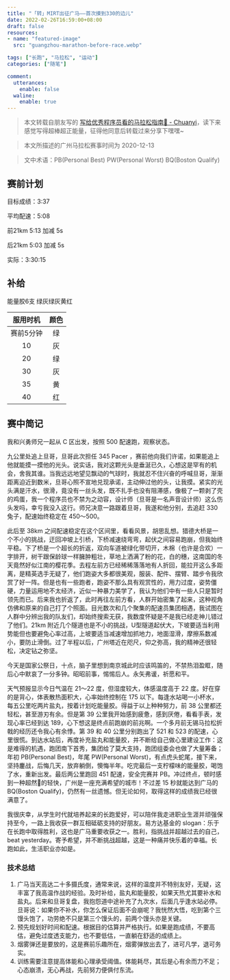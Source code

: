 ```yaml
---
title: "「转」MIRT出征广马——首次摸到330的边儿"
date: 2022-02-26T16:59:00+08:00
draft: false
resources:
- name: "featured-image"
  src: "guangzhou-marathon-before-race.webp"

tags: ["长跑", "马拉松", "运动"]
categories: ["随笔"]

comment:
  utterances:
    enable: false
  waline:
    enable: true
---
```


>本文转载自朋友写的 [写给优秀程序员看的马拉松指南🏃 - Chuanyi](https://github.com/Likenttt/a-coder-learns-to-run-faster)，读下来感觉写得超棒超正能量，征得他同意后转载过来分享下嘿嘿~

>本文所描述的广州马拉松赛事时间为 2020-12-13

>文中术语：PB(Personal Best) PW(Personal Worst) BQ(Boston Qualify)


## 赛前计划

目标成绩：3:37

平均配速：5:08

前21km  5:13 加减 5s

后21km  5:03 加减 5s

实际：3:30:15


## 补给

能量胶6支 绿灰绿灰黄红

| 服用时机  | 颜色 |
| :-------: | :--: |
| 赛前5分钟 |  绿  |
|    10     |  灰  |
|    20     |  绿  |
|    30     |  灰  |
|    35     |  黄  |
|    40     |  红  |


## 赛中简记

我和兴勇师兄一起从 C 区出发，按照 500 配速跑，观察状态。

九公里处追上旦哥，旦哥此次担任 345 Pacer ，赛前他向我们许诺，如果能追上他就能摸一摸他的光头。说实话，我对这颗光头是垂涎已久，心想这是罕有的机会，舍我其谁。当我远远地望见飘动的气球时，我就忍不住兴奋的呼喊旦哥，渐渐距离迫近到数米，旦哥心照不宣地兑现承诺，主动伸过他的头，让我摸。紧实的光头满是汗水，很滑，竟没有一丝头发，既不扎手也没有阻滞感，像极了一颗剥了壳的鸡蛋，我一个程序员也不禁为之动容，设计师（旦哥是一名声音设计师）这么伤头发吗，幸亏我没入这行。师兄决意一路跟着旦哥，我遂和他分别，去追赶 330 兔子，配速始终稳定在 450～500。

此后至 38km 之间配速稳定在这个区间里，看看风景，胡思乱想。猎德大桥是一个不小的挑战，迂回冲坡上引桥，下桥减速绕弯弯，起伏之间容易跑崩，但我始终平稳。下了桥是一个超长的折返，双向车道被绿化带切开，木棉（也许是合欢）一字排开，树干跟保龄球一样臃肿粗壮，草地上洒满了粉的花，白的穗，这南国的冬天竟然好似江南的樱花季。去程左前方已经稀稀落落地有人折回，能拉开这么多距离，是精英选手无疑了，他们跑姿大多都很美观，服装、配件、摆臂、踏步令我欣赏了好一阵。但是也有一些跑者，跑姿不那么具有观赏性的，用力过度，姿势僵硬，力量运用地不太经济，近似一种暴力美学了，我认为他们中有一些人只是暂时领先而已。后来我也折返了，此时再往左前方看，人群开始密集了起来，这种视角仿佛和原来的自己打了个照面。目光数次和几个聚集的配速员集团相遇，我试图在人群中分辨出我的队友们，却始终搜索无获，我数度怀疑是不是我已经走神儿错过了他们。21km 附近几个隧道也是不小的挑战，U型隧道起伏大，下坡要适当利用势能但也要避免心率过高，上坡要适当减速增加抓地力，地面湿滑，摩擦系数减小，要防止滑倒。过了半程以后，广州塔近在咫尺，仰之弥高，我的精神还很轻松，决定钻之弥坚。

今天是国家公祭日，十点，脑子里想到南京城此时应该鸣笛的，不禁热泪盈眶，随后心中默哀了一分多钟。昭昭前事，惕惕后人。永矢弗谖，祈愿和平。

天气预报显示今日气温在 21～22 度，但湿度较大，体感温度高于 22 度。好在穿的是背心，体表散热面积大，心率始终控制在 175 以下。每逢水站喝一小杯水，每五公里吃两片盐丸，按着计划吃能量胶。得益于以上种种努力，前 38 公里都还轻松，甚至游刃有余。但是第 39 公里我开始感到疲惫，感到厌倦，看看手表，发现心率已经到达 189，心下想这是终点前跑崩的前兆啊。一个多月前无锡马拉松折戟的经历还令我心有余悸。第 39 和 40 公里分别跑出了 521 和 523 的配速，心里很慌。到达水站后，再度补充盐丸和能量胶，并不断给自己做心里建设工作：这是难得的机遇，跑团南下首秀，集团给了莫大支持，跑团组委会也做了大量筹备；年初 PB(Personal Best)，年尾 PW(Personal Worst)，有点虎头蛇尾，接下来，坚持鏖战，后悔几天，放弃躺倒，懊悔半年。吃完最后一支柠檬味的能量胶，喝饱了水，重新出发。最后两公里跑回 451 配速，安全完赛并 PB。冲过终点，顿时感到一种超然🤯的轻快，广州是一座充满希望的城市！不过差 15 秒就能达到广马的 BQ(Boston Qualify)，仍然有一丝遗憾。但无论如何，取得这样的成绩我已经很满意了。

我很庆幸，从学生时代就培养起来的长跑爱好，可以陪伴我走进职业生涯并顽强保持至今，一路上我收获一群互相砥砺支持的好朋友。易方达基金的 slogan：乐于在长跑中取得胜利，这也是广马重要收获之一。胜利，指挑战并超越过去的自己，beat yesterday。寄予希望，并不断挑战超越，这是一种痛并快乐着的幸福。长跑如此，生活职业亦如是。



### 技术总结

1. 广马当天高达二十多摄氏度，通常来说，这样的温度并不特别友好，无疑，这丰富了我高温作战的经验。及时补给，盐丸和能量胶，如果天热尤其要补水和盐丸。后来和旦哥复盘，我抱怨道中途补充了九次水，后面几乎逢水站必停。旦哥说：如果你不补水，你怎么保证后面不会崩呢？我恍然大悟，吃到第个三馒头饱了，功劳绝不只是第三个馒头的，前两个馒头亦是关键。
2. 预先规划好时间和配速。根据目的估算并严格执行。如果是跑成绩，不要高估，避免过度透支能力，也不要低估，一直躺在舒适的成绩上。
3. 烟雾弹还是要放的，这是赛前乐趣所在，烟雾弹放出去了，进可凡学，退可务实。
4. 训练需要注意提高体能和心理承受阈值。体能耗尽，其后是心有余而力不足；心态崩溃，无心再战，先前努力便俱付东流。

